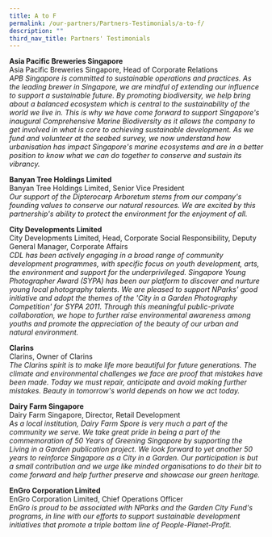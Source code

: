 ```yaml
---
title: A to F
permalink: /our-partners/Partners-Testimonials/a-to-f/
description: ""
third_nav_title: Partners' Testimonials
---
```

**Asia Pacific Breweries Singapore**<br>
Asia Pacific Breweries Singapore, Head of Corporate Relations<br>
<i>APB Singapore is committed to sustainable operations and practices. As the leading brewer in Singapore, we are mindful of extending our influence to support a sustainable future. By promoting biodiversity, we help bring about a balanced ecosystem which is central to the sustainability of the world we live in. This is why we have come forward to support Singapore's inaugural Comprehensive Marine Biodiversity as it allows the company to get involved in what is core to achieving sustainable development. As we fund and volunteer at the seabed survey, we now understand how urbanisation has impact Singapore's marine ecosystems and are in a better position to know what we can do together to conserve and sustain its vibrancy.</i>

**Banyan Tree Holdings Limited**<br>
Banyan Tree Holdings Limited, Senior Vice President<br><i>
Our support of the Dipterocarp Arboretum stems from our company's founding values to conserve our natural resources. We are excited by this partnership's ability to protect the environment for the enjoyment of all.</i>

**City Developments Limited**<br>
City Developments Limited, Head, Corporate Social Responsibility, Deputy General Manager, Corporate Affairs<br>
<i>CDL has been actively engaging in a broad range of community development programmes, with specific focus on youth development, arts, the environment and support for the underprivileged. Singapore Young Photographer Award (SYPA) has been our platform to discover and nurture young local photography talents. We are pleased to support NParks' good initiative and adopt the themes of the 'City in a Garden Photography Competition' for SYPA 2011. Through this meaningful public-private collaboration, we hope to further raise environmental awareness among youths and promote the appreciation of the beauty of our urban and natural environment.</i>

**Clarins**<br>
Clarins, Owner of Clarins<br>
<i>The Clarins spirit is to make life more beautiful for future generations. The climate and environmental challenges we face are proof that mistakes have been made. Today we must repair, anticipate and avoid making further mistakes. Beauty in tomorrow's world depends on how we act today.</i>

**Dairy Farm Singapore**<br>
Dairy Farm Singapore, Director, Retail Development<br>
<i>As a local institution, Dairy Farm Spore is very much a part of the community we serve. We take great pride in being a part of the commemoration of 50 Years of Greening Singapore by supporting the Living in a Garden publication project. We look forward to yet another 50 years to reinforce Singapore as a City in a Garden. Our participation is but a small contribution and we urge like minded organisations to do their bit to come forward and help further preserve and showcase our green heritage.</i>

**EnGro Corporation Limited**<br>
EnGro Corporation Limited, Chief Operations Officer<br>
<i>EnGro is proud to be associated with NParks and the Garden City Fund's programs, in line with our efforts to support sustainable development initiatives that promote a triple bottom line of People-Planet-Profit.</i>